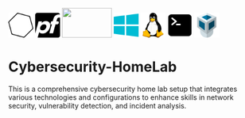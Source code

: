 <p>
  <img src="images/nessus-icon.png" width="50" height="50"/>
  <img src="images/pfSense.png" width="50" height="50">
  <img src="images/logo-splunk.png" width="100" height="60">
  <img src="images/windows-icon.png" width="50" height="50">
  <img src="images/linux-icon.png" width="50" height="50">
  <img src="images/terminal.png" width="50" height="50">
  <img src="images/virtualbox.png" width="50" height="50">
</p>

# Cybersecurity-HomeLab
This is a comprehensive cybersecurity home lab setup that integrates various technologies and configurations to enhance skills in network security, vulnerability detection, and incident analysis. 
